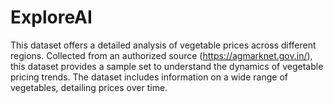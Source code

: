# ExploreAI
This dataset offers a detailed analysis of vegetable prices across different regions. Collected from an authorized source (https://agmarknet.gov.in/), this dataset provides a sample set to understand the dynamics of vegetable pricing trends. The dataset includes information on a wide range of vegetables, detailing prices over time.